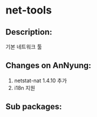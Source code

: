 # net-tools

## Description:

기본 네트워크 툴

## Changes on AnNyung:

1. netstat-nat 1.4.10 추가
2. i18n 지원

## Sub packages:

